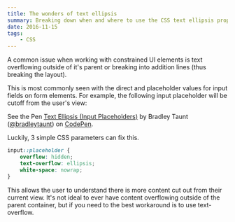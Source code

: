 ```yaml
---
title: The wonders of text ellipsis
summary: Breaking down when and where to use the CSS text ellipsis property
date: 2016-11-15
tags:
    - CSS
---
```


A common issue when working with constrained UI elements is text overflowing outside of it's parent or breaking into addition lines (thus breaking the layout).

This is most commonly seen with the direct and placeholder values for input fields on form elements. For example, the following input placeholder will be cutoff from the user's view:

<p data-height="265" data-theme-id="0" data-slug-hash="OgpzyY" data-default-tab="html,result" data-user="bradleytaunt" data-embed-version="2" data-pen-title="Text Ellipsis (Input Placeholders)" class="codepen">See the Pen <a href="https://codepen.io/bradleytaunt/pen/OgpzyY/">Text Ellipsis (Input Placeholders)</a> by Bradley Taunt (<a href="https://codepen.io/bradleytaunt">@bradleytaunt</a>) on <a href="https://codepen.io">CodePen</a>.</p>
<script async src="https://production-assets.codepen.io/assets/embed/ei.js"></script>

Luckily, 3 simple CSS parameters can fix this.

```css
input::placeholder {
    overflow: hidden;
    text-overflow: ellipsis;
    white-space: nowrap;
}
```

This allows the user to understand there is more content cut out from their current view. It's not ideal to ever have content overflowing outside of the parent container, but if you need to the best workaround is to use text-overflow.
